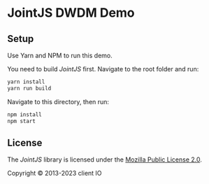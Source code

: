 # JointJS DWDM Demo

## Setup

Use Yarn and NPM to run this demo.

You need to build *JointJS* first. Navigate to the root folder and run:
```bash
yarn install
yarn run build
```

Navigate to this directory, then run:
```bash
npm install
npm start
```

## License

The *JointJS* library is licensed under the [Mozilla Public License 2.0](https://github.com/clientIO/joint/blob/master/LICENSE).

Copyright © 2013-2023 client IO
